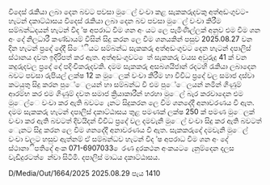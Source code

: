 විදෙස් රැකියා ලබා දෙන බවට පවසා මුෙල් වංචා කළ සැකකරුදවකු අත්අඩංගුවට- හැටන් දකාට්ඨාසය විදෙස් රැකියා ලබා දෙන බව පවසා මුෙල් වංචා කිරීම සම්බන්ධදයන් හැටන් විද ්ෂ අපරාධ විම ශන අං යට ලෙ පැමිණිල්ලක් අනුව එම විම ශන අං දේ නිලධාරී කණ්ඩායම් විසින් සිදු කරන ලෙ විම ශනයකින් පසුව 2025.08.27 වන දින හැටන් ප්‍රදේ දේදී සිේියට සම්බන්ධ සැකකරු අත්අඩංගුවට දෙන හැටන් දපාලිස් ස්ථානය දවත ඉදිරිපත් කර ඇත. අත්අඩංගුවට ෙත් සැකකරු වයස අවුරුදු 41 ක් වන කදුරුදවල ප්‍රදේ දේ පදිංචිකරුදවකි. දමම සැකකරු අසබශයිජාන් රදටහි රැකියා ලබාදෙන බවට පවසා රුපියල් ලක්ෂ 12 ක මුෙලක් වංචා කිරීම හා විවිධ ප්‍රදේ වල සමාජ දස්වා කටයුතු සිදු කරන පුේෙලයන් හා සම්බන්ධ වී එම පුේෙලයන් නමින් ගිණුම් ආරම්භ කර එම ගිණුම් දවත සමාජ ක්‍රියාකාරීන් හරහා මුෙල් බැර කරවාදෙන එම මුෙල්ෙ වංචා කර ඇති බවට ෙැනට සිදුකරන ලෙ විම ශනදේදී අනාවරණය වී ඇත. දමම සැකකරු හැටන් දපාලිස් දකාට්ඨාසය තුළ පමණක් ලක්ෂ 250 ක් පමණ මුෙලක් වංචා කර ඇති බවටත් දිවයිදන් විවිධ ප්‍රදේ වල දමවැනි මුෙල් වංචා සිදු කර ඇති බවටත් ෙැනට සිදු කරන ලෙ විම ශනදේදී අනාවරණය වී ඇත. සැකකරුදේ දමවැනි මුෙල් වංචා වලට හසුව ඇත්නම් ඒ සම්බන්ධව හැටන් විද ්ෂ අපරාධ විම ශන අං දේ ස්ථානාිපතිදේ අංක 071-6907033 ෙරණ දුරකථන අංකයට ෙැනුම්දෙන දලස වැඩිදුරටත් ෙන්වා සිටිමි. දපාලිස් මාධය දකාට්ඨාසය.

D/Media/Out/1664/2025 2025.08.29 පැය 1410